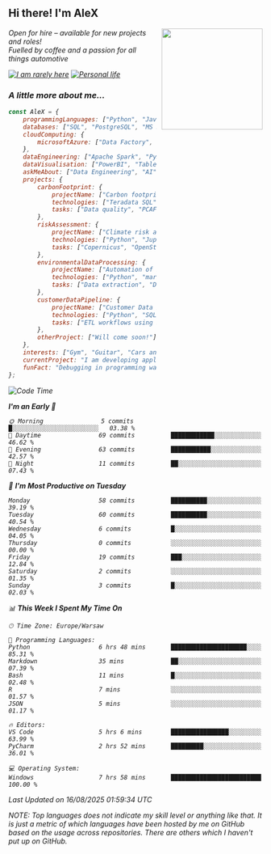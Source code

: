 <h2>Hi there! I'm AleX</h2>
<img align='right' src="https://media1.giphy.com/media/qgQUggAC3Pfv687qPC/giphy.gif" width="200" style="margin-left: 10px;">
<p><em>Open for hire – available for new projects and roles!</a>
</br>Fuelled by coffee and a passion for all things automotive</a>
<!-- </br>Student of <a href="https://www.sgh.waw.pl/en">Warsaw School of Economics</a>
</em></p> -->

[![I am rarely here](https://img.shields.io/badge/I_am_rarely_here-1877F2?style=for-the-badge&logo=facebook&logoColor=white)](https://www.facebook.com/aleksander.mazur.77)
[![Personal life](https://img.shields.io/badge/Personal_life-E4405F?style=for-the-badge&logo=instagram&logoColor=white)](https://www.instagram.com/evi_alex.pl/)
<!-- [![Work contact](https://img.shields.io/badge/Work_contact-0077B5?style=for-the-badge&logo=linkedin&logoColor=white)](https://www.linkedin.com/in/aleksander-mazur-bb3416253/) -->

### A little more about me...  

```javascript
const AleX = {
    programmingLanguages: ["Python", "JavaScript", "SQL", "R", "HTML", "CSS"],
    databases: ["SQL", "PostgreSQL", "MS SQL", "Teradata", "MongoDB"],
    cloudComputing: {
        microsoftAzure: ["Data Factory", "Data Lake Storage", "Functions", "Logic Apps", "Synapse", "API Management"]
    },
    dataEngineering: ["Apache Spark", "PySpark", "Databricks", "Apache Airflow"],
    dataVisualisation: ["PowerBI", "Tableau"],
    askMeAbout: ["Data Engineering", "AI", "Data Science", "Software Development"],
    projects: {
        carbonFootprint: {
            projectName: ["Carbon footprint calculations in D-SIB"],
            technologies: ["Teradata SQL", "MS SQL", "Power BI"],
            tasks: ["Data quality", "PCAF methodology", "Code documentation"]
        },
        riskAssessment: {
            projectName: ["Climate risk assessment for European bank"],
            technologies: ["Python", "Jupiter Notebook", "SQLite"],
            tasks: ["Copernicus", "OpenStreetMap", "ERA-5", "CMIP6", "Application for physical risk", "Development of heatmaps"]
        },
        environmentalDataProcessing: {
            projectName: ["Automation of Exiobase 3 Environmental Data Processing"],
            technologies: ["Python", "mariopy/pymrio"],
            tasks: ["Data extraction", "Data processing", "Code documentation", "Filter interface"]
        },
        customerDataPipeline: {
            projectName: ["Customer Data Pipeline for E-Commerce Personalization"],
            technologies: ["Python", "SQL", "NoSQL", "API", "Microsoft Azure", "PySpark", "Databricks", "PowerBI"],
            tasks: ["ETL workflows using Python and SQL", "ADF pipeline to integrate data", "Data transformations using Spark", "PowerBI dashboards"]
        },
        otherProject: ["Will come soon!"]
    },
    interests: ["Gym", "Guitar", "Cars and everything about them", "Chess", "I'm something a cook myself"],
    currentProject: "I am developing application which will calculate physical activies for countries based on data base of Copernicus",
    funFact: "Debugging in programming was named after the incident mentioned above. Grace Hopper's team removed the moth from the computer and kept it as a specimen in their logbook."
};
```

<!--START_SECTION:waka-->
![Code Time](http://img.shields.io/badge/Code%20Time-237%20hrs%2013%20mins-blue)

**I'm an Early 🐤** 

```text
🌞 Morning                5 commits           █░░░░░░░░░░░░░░░░░░░░░░░░   03.38 % 
🌆 Daytime                69 commits          ████████████░░░░░░░░░░░░░   46.62 % 
🌃 Evening                63 commits          ███████████░░░░░░░░░░░░░░   42.57 % 
🌙 Night                  11 commits          ██░░░░░░░░░░░░░░░░░░░░░░░   07.43 % 
```
📅 **I'm Most Productive on Tuesday** 

```text
Monday                   58 commits          ██████████░░░░░░░░░░░░░░░   39.19 % 
Tuesday                  60 commits          ██████████░░░░░░░░░░░░░░░   40.54 % 
Wednesday                6 commits           █░░░░░░░░░░░░░░░░░░░░░░░░   04.05 % 
Thursday                 0 commits           ░░░░░░░░░░░░░░░░░░░░░░░░░   00.00 % 
Friday                   19 commits          ███░░░░░░░░░░░░░░░░░░░░░░   12.84 % 
Saturday                 2 commits           ░░░░░░░░░░░░░░░░░░░░░░░░░   01.35 % 
Sunday                   3 commits           █░░░░░░░░░░░░░░░░░░░░░░░░   02.03 % 
```


📊 **This Week I Spent My Time On** 

```text
🕑︎ Time Zone: Europe/Warsaw

💬 Programming Languages: 
Python                   6 hrs 48 mins       █████████████████████░░░░   85.31 % 
Markdown                 35 mins             ██░░░░░░░░░░░░░░░░░░░░░░░   07.39 % 
Bash                     11 mins             █░░░░░░░░░░░░░░░░░░░░░░░░   02.48 % 
R                        7 mins              ░░░░░░░░░░░░░░░░░░░░░░░░░   01.57 % 
JSON                     5 mins              ░░░░░░░░░░░░░░░░░░░░░░░░░   01.17 % 

🔥 Editors: 
VS Code                  5 hrs 6 mins        ████████████████░░░░░░░░░   63.99 % 
PyCharm                  2 hrs 52 mins       █████████░░░░░░░░░░░░░░░░   36.01 % 

💻 Operating System: 
Windows                  7 hrs 58 mins       █████████████████████████   100.00 % 
```


 Last Updated on 16/08/2025 01:59:34 UTC
<!--END_SECTION:waka-->

NOTE: Top languages does not indicate my skill level or anything like that. It is just a metric of which languages have been hosted by me on GitHub based on the usage across repositories. There are others which I haven't put up on GitHub.
